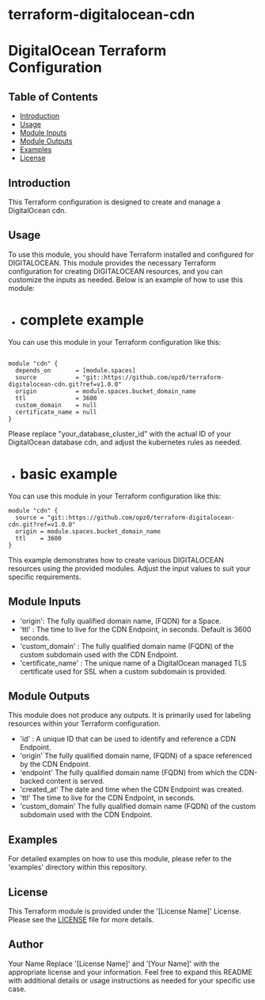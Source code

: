 # terraform-digitalocean-cdn
# DigitalOcean Terraform Configuration

## Table of Contents

- [Introduction](#introduction)
- [Usage](#usage)
- [Module Inputs](#module-inputs)
- [Module Outputs](#module-outputs)
- [Examples](#examples)
- [License](#license)

## Introduction
This Terraform configuration is designed to create and manage a DigitalOcean cdn.

## Usage
To use this module, you should have Terraform installed and configured for DIGITALOCEAN. This module provides the necessary Terraform configuration for creating DIGITALOCEAN resources, and you can customize the inputs as needed. Below is an example of how to use this module:

- # complete example
You can use this module in your Terraform configuration like this:

```hcl

module "cdn" {
  depends_on       = [module.spaces]
  source           = "git::https://github.com/opz0/terraform-digitalocean-cdn.git?ref=v1.0.0"
  origin           = module.spaces.bucket_domain_name
  ttl              = 3600
  custom_domain    = null
  certificate_name = null
}
```
Please replace "your_database_cluster_id" with the actual ID of your DigitalOcean database cdn, and adjust the kubernetes rules as needed.


- # basic example
You can use this module in your Terraform configuration like this:
```hcl
module "cdn" {
  source = "git::https://github.com/opz0/terraform-digitalocean-cdn.git?ref=v1.0.0"
  origin = module.spaces.bucket_domain_name
  ttl    = 3600
}
```
This example demonstrates how to create various DIGITALOCEAN resources using the provided modules. Adjust the input values to suit your specific requirements.


## Module Inputs

- 'origin': The fully qualified domain name, (FQDN) for a Space.
- 'ttl' : The time to live for the CDN Endpoint, in seconds. Default is 3600 seconds.
- 'custom_domain' : The fully qualified domain name (FQDN) of the custom subdomain used with the CDN Endpoint.
- 'certificate_name' : The unique name of a DigitalOcean managed TLS certificate used for SSL when a custom subdomain is provided.

## Module Outputs

This module does not produce any outputs. It is primarily used for labeling resources within your Terraform configuration.

- 'id' : A unique ID that can be used to identify and reference a CDN Endpoint.
- 'origin' The fully qualified domain name, (FQDN) of a space referenced by the CDN Endpoint.
- 'endpoint' The fully qualified domain name (FQDN) from which the CDN-backed content is served.
- 'created_at'  The date and time when the CDN Endpoint was created.
- 'ttl' The time to live for the CDN Endpoint, in seconds.
- 'custom_domain' The fully qualified domain name (FQDN) of the custom subdomain used with the CDN Endpoint.

## Examples
For detailed examples on how to use this module, please refer to the 'examples' directory within this repository.

## License
This Terraform module is provided under the '[License Name]' License. Please see the [LICENSE](https://github.com/opz0/terraform-digitalocean-cdn/blob/readme/LICENSE) file for more details.

## Author
Your Name
Replace '[License Name]' and '[Your Name]' with the appropriate license and your information. Feel free to expand this README with additional details or usage instructions as needed for your specific use case.